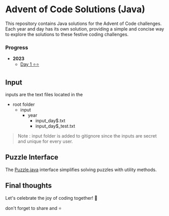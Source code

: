# Advent of Code Solutions (Java)


This repository contains Java solutions for the Advent of Code challenges. Each year and day has its own solution, providing a simple and concise way to explore the solutions to these festive coding challenges.

### Progress

- **2023**
    - [Day 1 ⭐⭐](src%2Faoc%2Fy2023%2FDay01.java)

## Input

inputs are the text files located in the

- root folder
  - input
    - year
      - input_day$.txt
      - input_day$_test.txt

> Note : input folder is added to gitignore since the inputs are secret and unique for every user.



## Puzzle Interface
The [Puzzle.java](src%2Faoc%2FPuzzle.java) interface simplifies solving puzzles with utility methods.

## Final thoughts

Let's celebrate the joy of coding together! 🎉

don't forget to share and ⭐